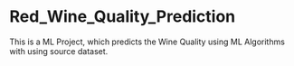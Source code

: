 # Red_Wine_Quality_Prediction
This is a ML Project, which predicts the Wine Quality using ML Algorithms with using source dataset.
